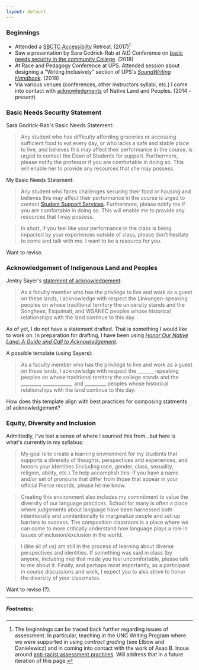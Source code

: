 ```yaml
---
layout: default
---
```

### Beginnings

* Attended a [SBCTC Accessibilty](https://sbctc.instructure.com/courses/1578604) Retreat. (2017)[^1]
* Saw a presentation by Sara Godrick-Rab at AtD Conference on [basic needs security in the community College](https://medium.com/@saragoldrickrab/basic-needs-security-and-the-syllabus-d24cc7afe8c9). (2018)
* At Race and Pedagogy Conference at UPS. Attended session about designing a "Writing Inclusively" section of UPS's [*SoundWriting Handbook*](https://soundwriting.pugetsound.edu/). (2018)
* Via various venues (conferences, other instructors syllabi, etc.) I come into contact with  [acknowledgments](https://usdac.us/nativeland) of Native Land and Peoples. (2014 - present)

### Basic Needs Security Statement

Sara Godrick-Rab's Basic Needs Statement:
>Any student who has difficulty affording groceries or accessing sufficient food to eat every day, or who lacks a safe and stable place to live, and believes this may affect their performance in the course, is urged to contact the Dean of Students for support. Furthermore, please notify the professor if you are comfortable in doing so. This will enable her to provide any resources that she may possess.

My Basic Needs Statement:
>Any student who faces challenges securing their food or housing and believes this may affect their performance in the course is urged to contact [Student Support Services](https://www.pierce.ctc.edu/support-services). Furthermore, please notify me if you are comfortable in doing so. This will enable me to provide any resources that I may possess.

>In short, if you feel like your performance in the class is being impacted by your experiences outside of class, please don’t hesitate to come and talk with me. I want to be a resource for you.

Want to revise.

### Acknowledgement of Indigenous Land and Peoples

Jentry Sayer's [statement of acknowledgement](https://jentery.github.io/508v4/#acknowledgements-):
>As a faculty member who has the privilege to live and work as a guest on these lands, I acknowledge with respect the Lkwungen-speaking peoples on whose traditional territory the university stands and the Songhees, Esquimalt, and WSÁNEĆ peoples whose historical relationships with the land continue to this day.

As of yet, I do not have a statement drafted. That is something I would like to work on. In preparation for drafting, I have been using *[Honor Our Native Land: A Guide and Call to Acknowledgement](https://drive.google.com/drive/u/0/my-drive).*

A possible template (using Sayers):
>As a faculty member who has the privilege to live and work as a guest on these lands, I acknowledge with respect the _______-speaking peoples on whose traditional territory the college stands and the ________, ____________, and _________ peoples whose historical relationships with the land continue to this day.

How does this template align with best practices for composing statments of acknowledgement?


### Equity, Diversity and Inclusion

Admittedly, I've lost a sense of where I sourced this from...but here is what's currently in my syllabus:
>My goal is to create a learning environment for my students that supports a diversity of thoughts, perspectives and experiences, and honors your identities (including race, gender, class, sexuality, religion, ability, etc.) To help accomplish this: If you have a name and/or set of pronouns that differ from those that appear in your official Pierce records, please let me know.  

>Creating this environment also includes my commitment to value the diversity of our language practices. School for many is often a place where judgements about language have been harnessed both intentionally and unintentionally to marginalize people and set-up barriers to success. The composition classroom is a place where we can come to more critically understand how language plays a role in issues of inclusion/exclusion in the world.

>I (like all of us) am still in the process of learning about diverse perspectives and identities. If something was said in class (by anyone, including me) that made you feel uncomfortable, please talk to me about it. Finally, and perhaps most importantly, as a participant in course discussions and work, I expect you to also strive to honor the diversity of your classmates.

Want to revise (?).


<hr>

##### Footnotes:

[^1]: The beginnings can be traced back further regarding issues of assessment. In particular, teaching in the UNC Writing Program where we were supported in using *contract grading* (see Elbow and Danielewicz) and in coming into contact with the work of Asao B. Inoue around [anti-racist assessment practices](https://wac.colostate.edu/books/perspectives/inoue/). Will address that in a future iteration of this page.


